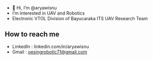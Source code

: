 - 👋 Hi, I’m @aryawisnu
- I’m interested in UAV and Robotics
- Electronic VTOL Division of Bayucaraka ITS UAV Research Team  
## How to reach me ##
- LinkedIn : linkedin.com/in/aryawisnu
- Gmail : oesingrobotic71@gmail.com

